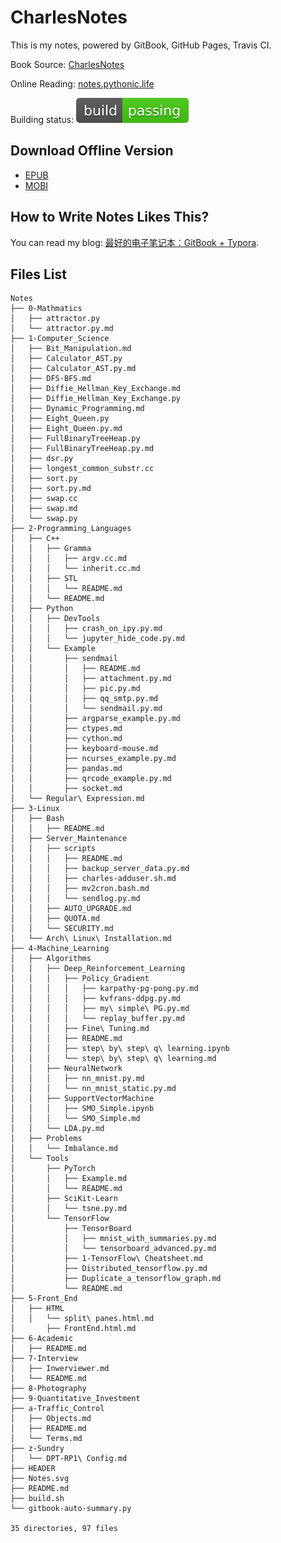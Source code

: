 # CharlesNotes

This is my notes, powered by GitBook, GitHub Pages, Travis CI.

Book Source: [CharlesNotes](https://github.com/the0demiurge/Notes)

Online Reading: [notes.pythonic.life](https://notes.pythonic.life)

Building status: [![Build Status](Notes.svg)](https://travis-ci.org/the0demiurge/Notes)

## Download Offline Version

- [EPUB](https://raw.githubusercontent.com/the0demiurge/Notes/gh-pages/books/CharlesNotes.epub)
- [MOBI](https://raw.githubusercontent.com/the0demiurge/Notes/gh-pages/books/CharlesNotes.mobi)

## How to Write Notes Likes This?

You can read my blog: [最好的电子笔记本：GitBook + Typora](https://the0demiurge.blogspot.jp/2018/02/gitbooktypora.html).

## Files List

```
Notes
├── 0-Mathmatics
│   ├── attractor.py
│   └── attractor.py.md
├── 1-Computer_Science
│   ├── Bit_Manipulation.md
│   ├── Calculator_AST.py
│   ├── Calculator_AST.py.md
│   ├── DFS-BFS.md
│   ├── Diffie_Hellman_Key_Exchange.md
│   ├── Diffie_Hellman_Key_Exchange.py
│   ├── Dynamic_Programming.md
│   ├── Eight_Queen.py
│   ├── Eight_Queen.py.md
│   ├── FullBinaryTreeHeap.py
│   ├── FullBinaryTreeHeap.py.md
│   ├── dsr.py
│   ├── longest_common_substr.cc
│   ├── sort.py
│   ├── sort.py.md
│   ├── swap.cc
│   ├── swap.md
│   └── swap.py
├── 2-Programming_Languages
│   ├── C++
│   │   ├── Gramma
│   │   │   ├── argv.cc.md
│   │   │   └── inherit.cc.md
│   │   ├── STL
│   │   │   └── README.md
│   │   └── README.md
│   ├── Python
│   │   ├── DevTools
│   │   │   ├── crash_on_ipy.py.md
│   │   │   └── jupyter_hide_code.py.md
│   │   └── Example
│   │       ├── sendmail
│   │       │   ├── README.md
│   │       │   ├── attachment.py.md
│   │       │   ├── pic.py.md
│   │       │   ├── qq_smtp.py.md
│   │       │   └── sendmail.py.md
│   │       ├── argparse_example.py.md
│   │       ├── ctypes.md
│   │       ├── cython.md
│   │       ├── keyboard-mouse.md
│   │       ├── ncurses_example.py.md
│   │       ├── pandas.md
│   │       ├── qrcode_example.py.md
│   │       ├── socket.md
│   └── Regular\ Expression.md
├── 3-Linux
│   ├── Bash
│   │   ├── README.md
│   ├── Server_Maintenance
│   │   ├── scripts
│   │   │   ├── README.md
│   │   │   ├── backup_server_data.py.md
│   │   │   ├── charles-adduser.sh.md
│   │   │   ├── mv2cron.bash.md
│   │   │   └── sendlog.py.md
│   │   ├── AUTO_UPGRADE.md
│   │   ├── QUOTA.md
│   │   └── SECURITY.md
│   └── Arch\ Linux\ Installation.md
├── 4-Machine_Learning
│   ├── Algorithms
│   │   ├── Deep_Reinforcement_Learning
│   │   │   ├── Policy_Gradient
│   │   │   │   ├── karpathy-pg-pong.py.md
│   │   │   │   ├── kvfrans-ddpg.py.md
│   │   │   │   ├── my\ simple\ PG.py.md
│   │   │   │   └── replay_buffer.py.md
│   │   │   ├── Fine\ Tuning.md
│   │   │   ├── README.md
│   │   │   ├── step\ by\ step\ q\ learning.ipynb
│   │   │   └── step\ by\ step\ q\ learning.md
│   │   ├── NeuralNetwork
│   │   │   ├── nn_mnist.py.md
│   │   │   └── nn_mnist_static.py.md
│   │   ├── SupportVectorMachine
│   │   │   ├── SMO_Simple.ipynb
│   │   │   └── SMO_Simple.md
│   │   └── LDA.py.md
│   ├── Problems
│   │   └── Imbalance.md
│   └── Tools
│       ├── PyTorch
│       │   ├── Example.md
│       │   └── README.md
│       ├── SciKit-Learn
│       │   └── tsne.py.md
│       └── TensorFlow
│           ├── TensorBoard
│           │   ├── mnist_with_summaries.py.md
│           │   └── tensorboard_advanced.py.md
│           ├── 1-TensorFlow\ Cheatsheet.md
│           ├── Distributed_tensorflow.py.md
│           ├── Duplicate_a_tensorflow_graph.md
│           └── README.md
├── 5-Front_End
│   ├── HTML
│   │   └── split\ panes.html.md
│       ├── FrontEnd.html.md
├── 6-Academic
│   ├── README.md
├── 7-Interview
│   ├── Inwerviewer.md
│   └── README.md
├── 8-Photography
├── 9-Quantitative_Investment
├── a-Traffic_Control
│   ├── Objects.md
│   ├── README.md
│   └── Terms.md
├── z-Sundry
│   └── DPT-RP1\ Config.md
├── HEADER
├── Notes.svg
├── README.md
├── build.sh
└── gitbook-auto-summary.py

35 directories, 97 files
```
